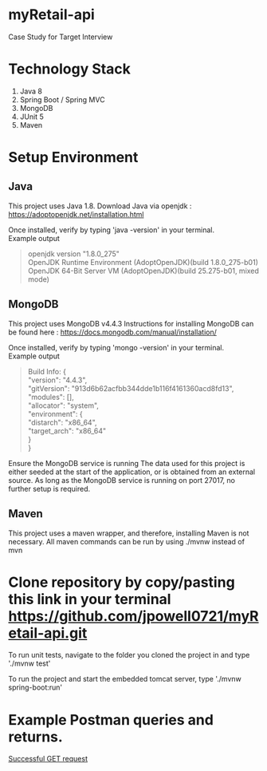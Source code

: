 # myRetail-api
Case Study for Target Interview

# Technology Stack
1. Java 8
2. Spring Boot / Spring MVC
3. MongoDB
4. JUnit 5
5. Maven

# Setup Environment
## Java
This project uses Java 1.8.
Download Java via openjdk : https://adoptopenjdk.net/installation.html

Once installed, verify by typing 'java -version' in your terminal.  
Example output 
>openjdk version "1.8.0_275"<br/>
>OpenJDK Runtime Environment (AdoptOpenJDK)(build 1.8.0_275-b01)<br>
>OpenJDK 64-Bit Server VM (AdoptOpenJDK)(build 25.275-b01, mixed mode)<br>


## MongoDB
This project uses MongoDB v4.4.3
Instructions for installing MongoDB can be found here : https://docs.mongodb.com/manual/installation/

Once installed, verify by typing 'mongo -version' in your terminal.  
Example output
>Build Info: {<br/>
>    "version": "4.4.3",<br/>
>    "gitVersion": "913d6b62acfbb344dde1b116f4161360acd8fd13",<br/>
>    "modules": [],<br/>
>    "allocator": "system",<br/>
>    "environment": {<br/>
>        "distarch": "x86_64",<br/>
>        "target_arch": "x86_64"<br/>
>    }<br/>
>}<br/>

Ensure the MongoDB service is running
The data used for this project is either seeded at the start of the application, or is obtained from an external source.  As long as the MongoDB service is running on port 27017, no further setup is required.

## Maven
This project uses a maven wrapper, and therefore, installing Maven is not necessary.  All maven commands can be run by using ./mvnw instead of mvn

# Clone repository by copy/pasting this link in your terminal https://github.com/jpowell0721/myRetail-api.git
To run unit tests, navigate to the folder you cloned the project in and type './mvnw test'

To run the project and start the embedded tomcat server, type './mvnw spring-boot:run'

# Example Postman queries and returns. 
[Successful GET request](get_success.png)


